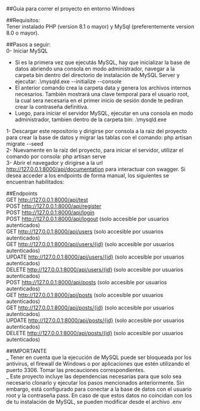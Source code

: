 ##Guia para correr el proyecto en entorno Windows  

##Requisitos:  
Tener instalado PHP (version 8.1 o mayor) y MySql (preferentemente version 8.0 o mayor).  

##Pasos a seguir:  
0- Iniciar MySQL  
- Si es la primera vez que ejecutás MySQL, hay que inicializar la base de datos abriendo una consola en modo administrador, navegar a la carpeta bin dentro del directorio de instalación de MySQL Server y ejecutar: .\mysqld.exe --initialize --console  
- El anterior comando crea la carpeta data y genera los archivos internos necesarios. También mostrará una clave temporal para el usuario root, la cual sera necesaria en el primer inicio de sesión donde te pediran crear la contraseña definitiva.  
- Luego, para iniciar el servidor MySQL, ejecutar en una consola en modo administrador, tambien dentro de la carpeta bin: .\mysqld.exe

1- Descargar este repositorio y dirigirse por consola a la raiz del proyecto para crear la base de datos y migrar las tablas con el comando: php artisan migrate --seed  
2- Nuevamente en la raíz del proyecto, para iniciar el servidor, utilizar el comando por consola: php artisan serve  
3- Abrir el navegador y dirigirse a la url http://127.0.0.1:8000/api/documentation para interactuar con swagger. Si desea acceder a los endpoints de forma manual, los siguientes se encuentran habilitados:  

##Endpoints  
GET http://127.0.0.1:8000/api/test  
POST http://127.0.0.1:8000/api/register  
POST http://127.0.0.1:8000/api/login  
POST http://127.0.0.1:8000/api/logout (solo accesible por usuarios autenticados)  
GET http://127.0.0.1:8000/api/users (solo accesible por usuarios autenticados)  
GET http://127.0.0.1:8000/api/users/{id} (solo accesible por usuarios autenticados)  
UPDATE http://127.0.0.1:8000/api/users/{id} (solo accesible por usuarios autenticados)  
DELETE http://127.0.0.1:8000/api/users/{id} (solo accesible por usuarios autenticados)  
POST http://127.0.0.1:8000/api/posts (solo accesible por usuarios autenticados)  
GET http://127.0.0.1:8000/api/posts (solo accesible por usuarios autenticados)  
GET http://127.0.0.1:8000/api/posts/{id} (solo accesible por usuarios autenticados)  
UPDATE http://127.0.0.1:8000/api/posts/{id} (solo accesible por usuarios autenticados)  
DELETE http://127.0.0.1:8000/api/posts/{id} (solo accesible por usuarios autenticados)  

##IMPORTANTE  
_ Tener en cuenta que la ejecución de MySQL puede ser bloqueada por los antivirus, el firewall de Windows o por aplicaciones que estén utilizando el puerto 3306. Tomar las precauciones correspondientes.  
_ Este proyecto incluye las dependencias necesarias para que solo sea necesario clonarlo y ejecutar los pasos mencionados anteriormente. Sin embargo, está configurado para conectar a la base de datos con el usuario root y la contraseña pass. En caso de que estos datos no coincidan con los de tu instalación de MySQL, se pueden modificar desde el archivo .env  
